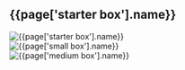 <section class="boxes">
  <h2 id="box-label" class="handdrawn green-header left-header">{{page['starter box'].name}}</h2>
  <div class="box-carousel">
    <div class="box-slide">
      <div style="width: 100vw"><img src="{{page['starter box'].image}}" alt="{{page['starter box'].name}}"></div>
    </div>
    <div class="box-slide">
      <div style="width: 100vw"><img src="{{page['small box'].image}}" alt="{{page['small box'].name}}"></div>
    </div>
    <div class="box-slide">
      <div style="width: 100vw"><img src="{{page['medium box'].image}}" alt="{{page['medium box'].name}}"></div>
    </div>
  </div>
</section>
